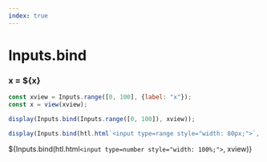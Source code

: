 ```yaml
---
index: true
---
```


# Inputs.bind

### x = ${x}

```js echo
const xview = Inputs.range([0, 100], {label: "x"});
const x = view(xview);
```

```js echo
display(Inputs.bind(Inputs.range([0, 100]), xview));
```

```js echo
display(Inputs.bind(htl.html`<input type=range style="width: 80px;">`, xview));
```

${Inputs.bind(htl.html`<input type=number style="width: 100%;">`, xview)}
